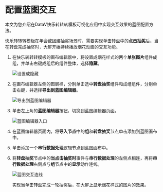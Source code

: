 # 配置蓝图交互

本文为您介绍在DataV快乐转转转模板可视化应用中实现交互效果的蓝图配置方法。

快乐转转转模板在年会或团建抽奖场景时，需要实现单击转盘中的**点击抽奖**后，当在转盘完成抽奖时，大屏开始持续播放烟花动画的交互功能。

1.  在快乐转转转模板的画布编辑器中，将设置成烟花样式的两个**单张图片**组件成组，并单击右键成组后的组件整体，选择**隐藏**。

    ![设置成隐藏](https://static-aliyun-doc.oss-accelerate.aliyuncs.com/assets/img/zh-CN/1725862161/p238892.png)

2.  在画布编辑器左侧的图层栏，分别单击选中**转盘抽奖**组件和成组组件，分别单击右键，并选择**导出到蓝图编辑器**。

    ![导出到蓝图编辑器](https://static-aliyun-doc.oss-accelerate.aliyuncs.com/assets/img/zh-CN/1725862161/p238894.png)

3.  单击左上角的**蓝图编辑器**按钮，切换到蓝图编辑器页面。

    ![蓝图编辑器入口](https://static-aliyun-doc.oss-accelerate.aliyuncs.com/assets/img/zh-CN/9407862161/p237727.png)

4.  在蓝图编辑器页面内，将**导入节点**中的**组**和**转盘抽奖**节点单击添加到蓝图画布中。

5.  单击添加一个**串行数据处理**逻辑节点到蓝图画布中。

6.  将**转盘抽奖**节点中的**当点击抽奖时**事件与**串行数据处理**的左侧点相连，再将**串行数据处理**右侧点与**组**节点中的**显示**动作连线。

    ![蓝图交互连线](https://static-aliyun-doc.oss-accelerate.aliyuncs.com/assets/img/zh-CN/1725862161/p238900.jpg)

    实现当单击转盘完成一轮抽奖后，在大屏上显示烟花样式的图片的效果。


